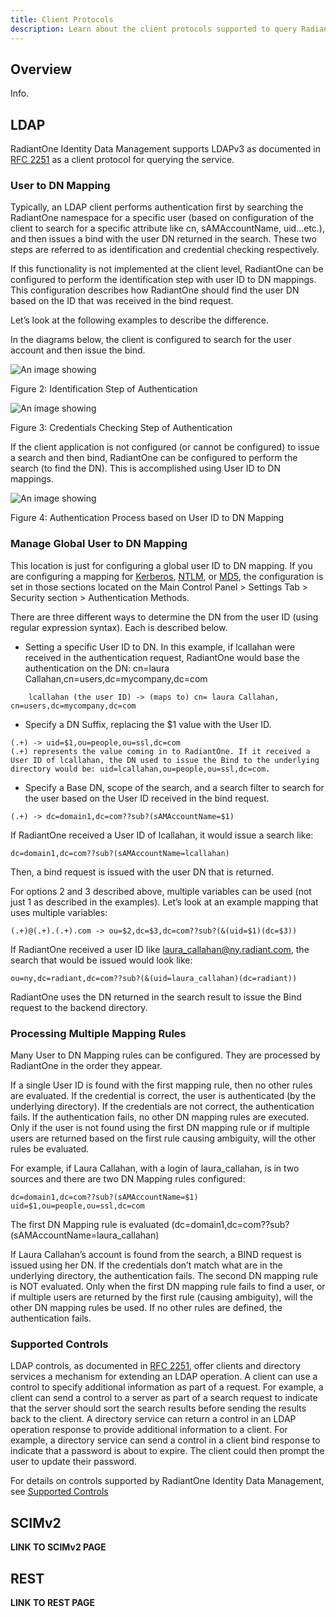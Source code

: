 ```yaml
---
title: Client Protocols
description: Learn about the client protocols supported to query RadiantOne. 
---
```


## Overview

Info.

## LDAP
RadiantOne Identity Data Management supports LDAPv3 as documented in [RFC 2251](http://www.faqs.org/rfcs/rfc2251.html) as a client protocol for querying the service.

### User to DN Mapping
Typically, an LDAP client performs authentication first by searching the RadiantOne namespace for a specific user (based on configuration of the client to search for a specific attribute like cn, sAMAccountName, uid…etc.), and then issues a bind with the user DN returned in the search. These two steps are referred to as identification and credential checking respectively.

If this functionality is not implemented at the client level, RadiantOne can be configured to perform the identification step with user ID to DN mappings. This configuration describes how RadiantOne should find the user DN based on the ID that was received in the bind request.

Let’s look at the following examples to describe the difference.

In the diagrams below, the client is configured to search for the user account and then issue the bind.

![An image showing ](Media/Image3.120.jpg)

Figure 2: Identification Step of Authentication

![An image showing ](Media/Image3.121.jpg)
 
Figure 3: Credentials Checking Step of Authentication

If the client application is not configured (or cannot be configured) to issue a search and then bind, RadiantOne can be configured to perform the search (to find the DN). This is accomplished using User ID to DN mappings.

![An image showing ](Media/Image3.122.jpg)
 
Figure 4: Authentication Process based on User ID to DN Mapping

### Manage Global User to DN Mapping

This location is just for configuring a global user ID to DN mapping. If you are configuring a mapping for [Kerberos](06-security#kerberos), [NTLM](06-security#ntlm), or [MD5](06-security#md5), the configuration is set in those sections located on the Main Control Panel > Settings Tab > Security section > Authentication Methods.

There are three different ways to determine the DN from the user ID (using regular expression syntax). Each is described below.

-	Setting a specific User ID to DN. In this example, if lcallahan were received in the authentication request, RadiantOne would base the authentication on the DN: cn=laura Callahan,cn=users,dc=mycompany,dc=com

`    lcallahan (the user ID) -> (maps to) cn= laura Callahan, cn=users,dc=mycompany,dc=com`

-	Specify a DN Suffix, replacing the $1 value with the User ID.

`(.+) -> uid=$1,ou=people,ou=ssl,dc=com` 
<br> `(.+) represents the value coming in to RadiantOne. If it received a User ID of lcallahan, the DN used to issue the Bind to the underlying directory would be: uid=lcallahan,ou=people,ou=ssl,dc=com.`

-	Specify a Base DN, scope of the search, and a search filter to search for the user based on the User ID received in the bind request.

`(.+) -> dc=domain1,dc=com??sub?(sAMAccountName=$1)`

If RadiantOne received a User ID of lcallahan, it would issue a search like:

`dc=domain1,dc=com??sub?(sAMAccountName=lcallahan)`

Then, a bind request is issued with the user DN that is returned.

For options 2 and 3 described above, multiple variables can be used (not just 1 as described in the examples). Let’s look at an example mapping that uses multiple variables:

`(.+)@(.+).(.+).com -> ou=$2,dc=$3,dc=com??sub?(&(uid=$1)(dc=$3))`

If RadiantOne received a user ID like laura_callahan@ny.radiant.com, the search that would be issued would look like:

`ou=ny,dc=radiant,dc=com??sub?(&(uid=laura_callahan)(dc=radiant))`

RadiantOne uses the DN returned in the search result to issue the Bind request to the backend directory.

### Processing Multiple Mapping Rules

Many User to DN Mapping rules can be configured. They are processed by RadiantOne in the order they appear.

If a single User ID is found with the first mapping rule, then no other rules are evaluated. If the credential is correct, the user is authenticated (by the underlying directory). If the credentials are not correct, the authentication fails. If the authentication fails, no other DN mapping rules are executed. Only if the user is not found using the first DN mapping rule or if multiple users are returned based on the first rule causing ambiguity, will the other rules be evaluated. 

For example, if Laura Callahan, with a login of laura_callahan, is in two sources and there are two DN Mapping rules configured:

`dc=domain1,dc=com??sub?(sAMAccountName=$1)
uid=$1,ou=people,ou=ssl,dc=com`

The first DN Mapping rule is evaluated (dc=domain1,dc=com??sub?(sAMAccountName=laura_callahan)

If Laura Callahan’s account is found from the search, a BIND request is issued using her DN. If the credentials don’t match what are in the underlying directory, the authentication fails. The second DN mapping rule is NOT evaluated. Only when the first DN mapping rule fails to find a user, or if multiple users are returned by the first rule (causing ambiguity), will the other DN mapping rules be used. If no other rules are defined, the authentication fails.
### Supported Controls
LDAP controls, as documented in [RFC 2251](http://www.faqs.org/rfcs/rfc2251.html), offer clients and directory services a mechanism for extending an LDAP operation. 
A client can use a control to specify additional information as part of a request. For example, a client can send a control to a server as part of a search request to indicate that the server should sort the search results before sending the results back to the client. A directory service can return a control in an LDAP operation response to provide additional information to a client. For example, a directory service can send a control in a client bind response to indicate that a password is about to expire. The client could then prompt the user to update their password.

For details on controls supported by RadiantOne Identity Data Management, see [Supported Controls](06-security#kerberos)

## SCIMv2
**LINK TO SCIMv2 PAGE**

## REST
**LINK TO REST PAGE**
